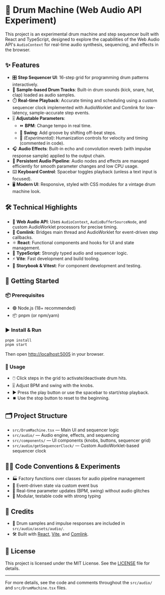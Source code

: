 # 🥁 Drum Machine (Web Audio API Experiment)

This project is an experimental drum machine and step sequencer built with React and TypeScript, designed to explore the capabilities of the Web Audio API's `AudioContext` for real-time audio synthesis, sequencing, and effects in the browser.

## ✨ Features

- 🎛️ **Step Sequencer UI**: 16-step grid for programming drum patterns interactively.
- 🥁 **Sample-based Drum Tracks**: Built-in drum sounds (kick, snare, hat, clap) loaded as audio samples.
- ⏱️ **Real-time Playback**: Accurate timing and scheduling using a custom sequencer clock implemented with AudioWorklet and Comlink for low-latency, sample-accurate step events.
- 🎚️ **Adjustable Parameters**:
  - ⏩ **BPM**: Change tempo in real time.
  - 🎷 **Swing**: Add groove by shifting off-beat steps.
  - 🧪 *(Experimental)*: Humanization controls for velocity and timing (commented in code).
- 🎧 **Audio Effects**: Built-in echo and convolution reverb (with impulse response sample) applied to the output chain.
- 🔄 **Persistent Audio Pipeline**: Audio nodes and effects are managed efficiently for smooth parameter changes and low CPU usage.
- ⌨️ **Keyboard Control**: Spacebar toggles playback (unless a text input is focused).
- 🖥️ **Modern UI**: Responsive, styled with CSS modules for a vintage drum machine look.

## 🛠️ Technical Highlights

- 🎵 **Web Audio API**: Uses `AudioContext`, `AudioBufferSourceNode`, and custom AudioWorklet processors for precise timing.
- 🔗 **Comlink**: Bridges main thread and AudioWorklet for event-driven step callbacks.
- ⚛️ **React**: Functional components and hooks for UI and state management.
- 🦺 **TypeScript**: Strongly typed audio and sequencer logic.
- ⚡ **Vite**: Fast development and build tooling.
- 🧪 **Storybook & Vitest**: For component development and testing.

## 🚀 Getting Started

### 📦 Prerequisites
- 🟢 Node.js (18+ recommended)
- 📦 pnpm (or npm/yarn)

### ▶️ Install & Run
```bash
pnpm install
pnpm start
```
Then open [http://localhost:5005](http://localhost:5005) in your browser.

### 🎹 Usage
- 🖱️ Click steps in the grid to activate/deactivate drum hits.
- 🎚️ Adjust BPM and swing with the knobs.
- ▶️ Press the play button or use the spacebar to start/stop playback.
- ⏹️ Use the stop button to reset to the beginning.

## 🗂️ Project Structure
- `src/DrumMachine.tsx` — Main UI and sequencer logic
- `src/audio/` — Audio engine, effects, and sequencing
- `src/components/` — UI components (knobs, buttons, sequencer grid)
- `src/audio/getSequencerClock/` — Custom AudioWorklet-based sequencer clock

## 🧑‍💻 Code Conventions & Experiments
- 🏭 Factory functions over classes for audio pipeline management
- 📡 Event-driven state via custom event bus
- 🔄 Real-time parameter updates (BPM, swing) without audio glitches
- 🧩 Modular, testable code with strong typing

## 🙏 Credits
- 🥁 Drum samples and impulse responses are included in `src/audio/assets/audio/`.
- 🛠️ Built with [React](https://react.dev/), [Vite](https://vitejs.dev/), and [Comlink](https://github.com/GoogleChromeLabs/comlink).

## 📄 License

This project is licensed under the MIT License. See the [LICENSE](./LICENSE) file for details.

---

For more details, see the code and comments throughout the `src/audio/` and `src/DrumMachine.tsx` files.